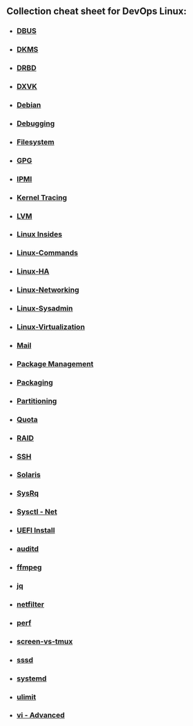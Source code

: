 ## Collection cheat sheet for DevOps Linux:

- ### [DBUS](DBUS.md)
- ### [DKMS](DKMS.md)
- ### [DRBD](DRBD.md)
- ### [DXVK](DXVK.md)
- ### [Debian](Debian.md)
- ### [Debugging](Debugging.md)
- ### [Filesystem](Filesystem.md)
- ### [GPG](GPG.md)
- ### [IPMI](IPMI.md)
- ### [Kernel Tracing](KernelTracing.md)
- ### [LVM](LVM.md)
- ### [Linux Insides](LinuxInsides.md)
- ### [Linux-Commands](LinuxCommands.md)
- ### [Linux-HA](LinuxHA.md)
- ### [Linux-Networking]()
- ### [Linux-Sysadmin]()
- ### [Linux-Virtualization]()
- ### [Mail]()
- ### [Package Management]()
- ### [Packaging]()
- ### [Partitioning]()
- ### [Quota]()
- ### [RAID]()
- ### [SSH]()
- ### [Solaris]()
- ### [SysRq]()
- ### [Sysctl - Net]()
- ### [UEFI Install]()
- ### [auditd]()
- ### [ffmpeg]()
- ### [jq]()
- ### [netfilter]()
- ### [perf]()
- ### [screen-vs-tmux]()
- ### [sssd]()
- ### [systemd]()
- ### [ulimit]()
- ### [vi - Advanced]()